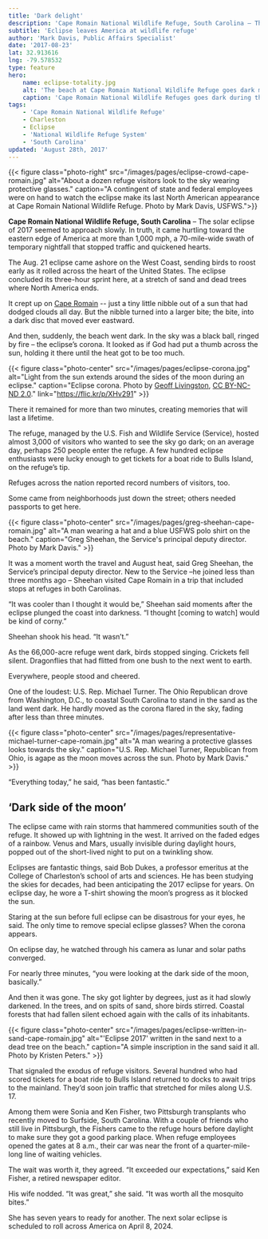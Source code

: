 ```yaml
---
title: 'Dark delight'
description: 'Cape Romain National Wildlife Refuge, South Carolina – The solar eclipse of 2017 seemed to approach slowly. In truth, it came hurtling toward the eastern edge of America at more than 1,000 mph, a 70-mile-wide swath of temporary nightfall that stopped traffic and quickened hearts.'
subtitle: 'Eclipse leaves America at wildlife refuge'
author: 'Mark Davis, Public Affairs Specialist'
date: '2017-08-23'
lat: 32.913616
lng: -79.578532
type: feature
hero:
    name: eclipse-totality.jpg
    alt: 'The beach at Cape Romain National Wildlife Refuge goes dark mid afternoon during the solar eclipse.'
    caption: 'Cape Romain National Wildlife Refuges goes dark during the total solar eclipse. Photo by Kristen Peters, USFWS.'
tags:
    - 'Cape Romain National Wildlife Refuge'
    - Charleston
    - Eclipse
    - 'National Wildlife Refuge System'
    - 'South Carolina'
updated: 'August 28th, 2017'
---
```


{{< figure class="photo-right" src="/images/pages/eclipse-crowd-cape-romain.jpg" alt="About a dozen refuge visitors look to the sky wearing protective glasses." caption="A contingent of state and federal employees were on hand to watch the eclipse make its last North American appearance at Cape Romain National Wildlife Refuge.  Photo by Mark Davis, USFWS.">}}

**Cape Romain National Wildlife Refuge, South Carolina** – The solar eclipse of 2017 seemed to approach slowly. In truth, it came hurtling toward the eastern edge of America at more than 1,000 mph, a 70-mile-wide swath of temporary nightfall that stopped traffic and quickened hearts.
 
The Aug. 21 eclipse came ashore on the West Coast, sending birds to roost early as it rolled across the heart of the United States. The eclipse concluded its three-hour sprint here, at a stretch of sand and dead trees where North America ends.
 
It crept up on [Cape Romain](https://www.fws.gov/refuge/cape_romain/) -- just a tiny little nibble out of a sun that had dodged clouds all day. But the nibble turned into a larger bite; the bite, into a dark disc that moved ever eastward.
 
And then, suddenly, the beach went dark. In the sky was a black ball, ringed by fire – the eclipse’s corona. It looked as if God had put a thumb across the sun, holding it there until the heat got to be too much.

{{< figure class="photo-center" src="/images/pages/eclipse-corona.jpg" alt="Light from the sun extends around the sides of the moon during an eclipse." caption="Eclipse corona.  Photo by <a href='https://www.flickr.com/photos/geoliv/'>Geoff Livingston</a>, <a href='https://creativecommons.org/licenses/by-nc-nd/2.0/legalcode'>CC BY-NC-ND 2.0</a>." link="https://flic.kr/p/XHv291" >}}

There it remained for more than two minutes, creating memories that will last a lifetime.
 
The refuge, managed by the U.S. Fish and Wildlife Service (Service), hosted almost 3,000 of visitors who wanted to see the sky go dark; on an average day, perhaps 250 people enter the refuge. A few hundred eclipse enthusiasts were lucky enough to get tickets for a boat ride to Bulls Island, on the refuge’s tip.

Refuges across the nation reported record numbers of visitors, too. 

Some came from neighborhoods just down the street; others needed passports to get here.

{{< figure class="photo-center" src="/images/pages/greg-sheehan-cape-romain.jpg" alt="A man wearing a hat and a blue USFWS polo shirt on the beach." caption="Greg Sheehan, the Service's principal deputy director.  Photo by Mark Davis." >}}

It was a moment worth the travel and August heat, said Greg Sheehan, the Service’s principal deputy director. New to the Service –he joined less than three months ago – Sheehan visited Cape Romain in a trip that included stops at refuges in both Carolinas.
 
“It was cooler than I thought it would be,” Sheehan said moments after the eclipse plunged the coast into darkness. “I thought [coming to watch] would be kind of corny.”
 
Sheehan shook his head. “It wasn’t.”
 
As the 66,000-acre refuge went dark, birds stopped singing. Crickets fell silent. Dragonflies that had flitted from one bush to the next went to earth.
 
Everywhere, people stood and cheered.
 
One of the loudest: U.S. Rep. Michael Turner. The Ohio Republican drove from Washington, D.C., to coastal South Carolina to stand in the sand as the land went dark. He hardly moved as the corona flared in the sky, fading after less than three minutes.
 
{{< figure class="photo-center" src="/images/pages/representative-michael-turner-cape-romain.jpg" alt="A man wearing a protective glasses looks towards the sky." caption="U.S. Rep. Michael Turner, Republican from Ohio, is agape as the moon moves across the sun.  Photo by Mark Davis." >}}

“Everything today,” he said, “has been fantastic.”
 
## ‘Dark side of the moon’

The eclipse came with rain storms that hammered communities south of the refuge.  It showed up with lightning in the west.  It arrived on the faded edges of a rainbow. Venus and Mars, usually invisible during daylight hours, popped out of the short-lived night to put on a twinkling show.
 
Eclipses are fantastic things, said Bob Dukes, a professor emeritus at the College of Charleston’s school of arts and sciences. He has been studying the skies for decades, had been anticipating the 2017 eclipse for years. On eclipse day, he wore a T-shirt showing the moon’s progress as it blocked the sun.
 
Staring at the sun before full eclipse can be disastrous for your eyes, he said. The only time to remove special eclipse glasses? When the corona appears.
 
On eclipse day, he watched through his camera as lunar and solar paths converged.
 
For nearly three minutes, “you were looking at the dark side of the moon, basically.”
 
And then it was gone. The sky got lighter by degrees, just as it had slowly darkened. In the trees, and on spits of sand, shore birds stirred. Coastal forests that had fallen silent echoed again with the calls of its inhabitants.

{{< figure class="photo-center" src="/images/pages/eclipse-written-in-sand-cape-romain.jpg" alt="'Eclipse 2017' written in the sand next to a dead tree on the beach." caption="A simple inscription in the sand said it all.  Photo by Kristen Peters." >}}
 
That signaled the exodus of refuge visitors. Several hundred who had scored tickets for a boat ride to Bulls Island returned to docks to await trips to the mainland. They’d soon join traffic that stretched for miles along U.S. 17.
 
Among them were Sonia and Ken Fisher, two Pittsburgh transplants who recently moved to Surfside, South Carolina. With a couple of friends who still live in Pittsburgh, the Fishers came to the refuge hours before daylight to make sure they got a good parking place. When refuge employees opened the gates at 8 a.m., their car was near the front of a quarter-mile-long line of waiting vehicles.
 
The wait was worth it, they agreed.  “It exceeded our expectations,” said Ken Fisher, a retired newspaper editor.
 
His wife nodded. “It was great,” she said. “It was worth all the mosquito bites.”
 
She has seven years to ready for another. The next solar eclipse is scheduled to roll across America on April 8, 2024.
